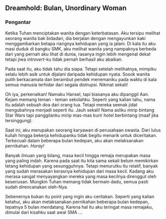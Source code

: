 ## Dreamhold: Bulan, Unordinary Woman

### Pengantar

Ketika Tuhan menciptakan wanita dengan keterbatasan. Aku tersipu melihat seorang wanita bak bidadari, dia berjalan
dengan mengayunkan kaki menggambarkan betapa riangnya kehidupan yang ia jalani. Di kala itu aku masi duduk di bangku
SMK, aku melihat wanita yang nampaknya berbeda dari yang pernah aku lihat di dunia, rasanya ingin lebih mengenal dekat
tetapi jiwa _introvert_-ku tidak pernah berhasil aku abaikan.

Pada saat itu, aku tidak tahu dia siapa. Tetapi setelah melihatnya, mimpiku selalu lebih asik untuk dijalani daripada
kehidupan nyata. Sosok wanita putih berkacamata dan berambut pendek menemaniku pada waktu di kala semua manusia terhidar
dari segala distrupsi. Nikmat sekali!

Oh iya, perkenalkan! Namaku Hansel, tapi biasanya aku dipanggil Aan. Kejam memang teman - teman sekolahku. Seperti yang
kalian tahu, nama itu adalah sebuah doa dari orang tua. Tetapi mereka seenak jidat mengubahnya menjadi seperti itu. Jauh
sekali! Nama asliku mirip bintang Star Wars tapi panggilanku mirip mas-mas kurir hotel berbintang (maaf jika
tersinggung).

Saat ini, aku merupakan seorang karyawan di perusahaan swasta. Dari lulus kuliah hingga bekerja kehidupanku tidak begitu
menarik untuk diceritakan. Terkecuali dalam beberapa bulan kedepan, aku akan melaksanakan pernikahan. _Horay!_

Banyak ilmuan yang bilang, masa kecil hingga remaja merupakan masa yang paling indah. Karena pada saat itu kita sama
sekali belum memikirkan tetang kehidupan yang sesungguhnya. Tetapi menurutku itu relatif, banyak yang sudah merasakan
kerasnya kehidupan dari masa kecil. Kadang aku merasa sangat menyayangkan mereka yang masa kecilnya direnggut oleh
keseriusan. Mungkin Tuhan memang tidak bermain dadu, semua pasti sudah direncanakan oleh-Nya.

Sebenernya bukan itu point yang ingin aku ceritakan. Seperti yang kalian ketahui, aku akan melaksanakan pernikahan
beberapa bulan kedepan, tepatnya 5 bulan mendatang. Karena hal itu aku teringat masa remajaku, dimulai dari kisahku saat
awal SMA ...
